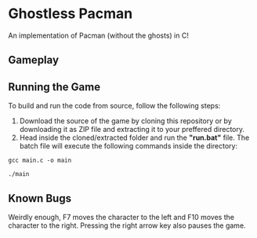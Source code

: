 # Ghostless Pacman
An implementation of Pacman (without the ghosts) in C!

## Gameplay

## Running the Game
To build and run the code from source, follow the following steps:
1. Download the source of the game by cloning this repository or by downloading it as ZIP file and extracting it to your preffered directory.
2. Head inside the cloned/extracted folder and run the **"run.bat"** file. The batch file will execute the following commands inside the directory:
```batch
gcc main.c -o main

./main
``` 

## Known Bugs
Weirdly enough, F7 moves the character to the left and F10 moves the character to the right. Pressing the right arrow key also pauses the game.

